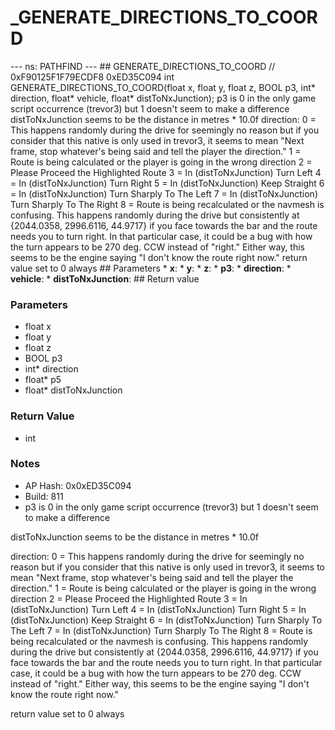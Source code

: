 # _GENERATE_DIRECTIONS_TO_COORD

--- ns: PATHFIND --- ## GENERATE_DIRECTIONS_TO_COORD  // 0xF90125F1F79ECDF8 0xED35C094 int GENERATE_DIRECTIONS_TO_COORD(float x, float y, float z, BOOL p3, int* direction, float* vehicle, float* distToNxJunction);  p3 is 0 in the only game script occurrence (trevor3) but 1 doesn't seem to make a difference distToNxJunction seems to be the distance in metres * 10.0f direction: 0 = This happens randomly during the drive for seemingly no reason but if you consider that this native is only used in trevor3, it seems to mean "Next frame, stop whatever's being said and tell the player the direction." 1 = Route is being calculated or the player is going in the wrong direction 2 = Please Proceed the Highlighted Route 3 = In (distToNxJunction) Turn Left 4 = In (distToNxJunction) Turn Right 5 = In (distToNxJunction) Keep Straight 6 = In (distToNxJunction) Turn Sharply To The Left 7 = In (distToNxJunction) Turn Sharply To The Right 8 = Route is being recalculated or the navmesh is confusing. This happens randomly during the drive but consistently at {2044.0358, 2996.6116, 44.9717} if you face towards the bar and the route needs you to turn right. In that particular case, it could be a bug with how the turn appears to be 270 deg. CCW instead of "right." Either way, this seems to be the engine saying "I don't know the route right now." return value set to 0 always  ## Parameters * **x**: * **y**: * **z**: * **p3**: * **direction**: * **vehicle**: * **distToNxJunction**:  ## Return value

### Parameters
* float x
* float y
* float z
* BOOL p3
* int* direction
* float* p5
* float* distToNxJunction

### Return Value
* int

### Notes
* AP Hash: 0x0xED35C094
* Build: 811
* p3 is 0 in the only game script occurrence (trevor3) but 1 doesn't seem to make a difference

distToNxJunction seems to be the distance in metres * 10.0f

direction:
0 = This happens randomly during the drive for seemingly no reason but if you consider that this native is only used in trevor3, it seems to mean "Next frame, stop whatever's being said and tell the player the direction."
1 = Route is being calculated or the player is going in the wrong direction
2 = Please Proceed the Highlighted Route
3 = In (distToNxJunction) Turn Left
4 = In (distToNxJunction) Turn Right
5 = In (distToNxJunction) Keep Straight
6 = In (distToNxJunction) Turn Sharply To The Left
7 = In (distToNxJunction) Turn Sharply To The Right
8 = Route is being recalculated or the navmesh is confusing. This happens randomly during the drive but consistently at {2044.0358, 2996.6116, 44.9717} if you face towards the bar and the route needs you to turn right. In that particular case, it could be a bug with how the turn appears to be 270 deg. CCW instead of "right." Either way, this seems to be the engine saying "I don't know the route right now."

return value set to 0 always

